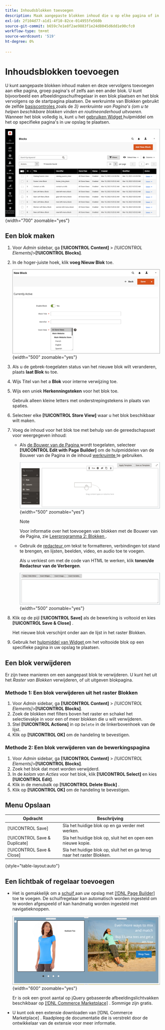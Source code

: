 ```yaml
---
title: Inhoudsblokken toevoegen
description: Maak aangepaste blokken inhoud die u op elke pagina of in een ander blok kunt hergebruiken.
exl-id: 2f104d77-a1d1-4f10-82ce-014955fe560b
source-git-commit: b659c7e1e8f2ae9883f1e24d8045d6dd1e90cfc0
workflow-type: tm+mt
source-wordcount: '519'
ht-degree: 0%

---
```


# Inhoudsblokken toevoegen

U kunt aangepaste blokken inhoud maken en deze vervolgens toevoegen aan elke pagina, groep pagina&#39;s of zelfs aan een ander blok. U kunt bijvoorbeeld een afbeeldingsschuifregelaar in een blok plaatsen en het blok vervolgens op de startpagina plaatsen. De werkruimte van Blokken gebruikt de zelfde [ basiscontroles ](pages-workspace.md) zoals de _3&rbrace; werkruimte van Pagina&#39;s &lbrace;om u te helpen beschikbare blokken vinden en routineonderhoud uitvoeren._ Wanneer het blok volledig is, kunt u het [ gebruiken Widget ](widget-static-block.md) hulpmiddel om het op specifieke pagina&#39;s in uw opslag te plaatsen.

![ de pagina van Blokken toont een net van bestaande blokken ](./assets/blocks-workspace.png){width="700" zoomable="yes"}

## Een blok maken

1. Voor _Admin_ sidebar, ga **[!UICONTROL Content]** > _[!UICONTROL Elements]_>**[!UICONTROL Blocks]**.

1. In de hoger-juiste hoek, klik **voeg Nieuw Blok** toe.

   ![ de Nieuwe pagina van het Blok toont opties en een inhoudsruimte ](./assets/block-detail.png){width="500" zoomable="yes"}

1. Als u de gebrek-toegelaten status van het nieuwe blok wilt veranderen, plaats **laat Blok** `No` toe.

1. Wijs Titel van het a **Blok** voor interne verwijzing toe.

1. Wijs een uniek **Herkenningsteken** voor het blok toe.

   Gebruik alleen kleine letters met onderstrepingstekens in plaats van spaties.

1. Selecteer elke **[!UICONTROL Store View]** waar u het blok beschikbaar wilt maken.

1. Voeg de inhoud voor het blok toe met behulp van de gereedschapsset voor weergegeven inhoud:

   - Als [ de Bouwer van de Pagina ](../page-builder/introduction.md) wordt toegelaten, selecteer **[!UICONTROL Edit with Page Builder]** om de hulpmiddelen van de Bouwer van de Pagina in de inhoud [ werkruimte ](../page-builder/workspace.md) te gebruiken.

     ![ de werkruimte van de Bouwer van de Pagina ](./assets/pb-workspace-block.png){width="500" zoomable="yes"}

     >[!NOTE]
     >
     >Voor informatie over het toevoegen van blokken met de Bouwer van de Pagina, zie [ Leerprogramma 2: Blokken ](../page-builder/2-blocks.md).

   - Gebruik de [ redacteur ](editor.md) om tekst te formatteren, verbindingen tot stand te brengen, en lijsten, beelden, video, en audio toe te voegen.

     Als u verkiest om met de code van HTML te werken, klik **tonen/de Redacteur van de Verbergen**.

     ![ de redacteur van het Blok (verborgen) ](./assets/block-editor-hidden.png){width="500" zoomable="yes"}

1. Klik op de pijl **[!UICONTROL Save]** als de bewerking is voltooid en kies **[!UICONTROL Save & Close]** .

   Het nieuwe blok verschijnt onder aan de lijst in het raster Blokken.

1. Gebruik het [ hulpmiddel van Widget ](widget-static-block.md) om het voltooide blok op een specifieke pagina in uw opslag te plaatsen.

## Een blok verwijderen

Er zijn twee manieren om een aangepast blok te verwijderen. U kunt het uit het _Raster van Blokken_ verwijderen, of uit uitgeven blokpagina.

### Methode 1: Een blok verwijderen uit het raster Blokken

1. Voor _Admin_ sidebar, ga **[!UICONTROL Content]** > _[!UICONTROL Elements]_>**[!UICONTROL Blocks]**.
1. Zoek de blokken met filters boven het raster en schakel het selectievakje in voor een of meer blokken die u wilt verwijderen.
1. Stel **[!UICONTROL Actions]** in op `Delete` in de linkerbovenhoek van de lijst.
1. Klik op **[!UICONTROL OK]** om de handeling te bevestigen.

### Methode 2: Een blok verwijderen van de bewerkingspagina

1. Voor _Admin_ sidebar, ga **[!UICONTROL Content]** > _[!UICONTROL Elements]_>**[!UICONTROL Blocks]**.
1. Zoek het blok dat moet worden verwijderd.
1. In de _kolom van Acties_ voor het blok, klik **[!UICONTROL Select]** en kies **[!UICONTROL Edit]**.
1. Klik in de menubalk op **[!UICONTROL Delete Block]** .
1. Klik op **[!UICONTROL OK]** om de handeling te bevestigen.

## Menu Opslaan

| Opdracht | Beschrijving |
|----------|----------- |
| [!UICONTROL Save] | Sla het huidige blok op en ga verder met werken. |
| [!UICONTROL Save & Duplicate] | Sla het huidige blok op, sluit het en open een nieuwe kopie. |
| [!UICONTROL Save & Close] | Sla het huidige blok op, sluit het en ga terug naar het raster Blokken. |

{style="table-layout:auto"}

## Een lichtbak of regelaar toevoegen

- Het is gemakkelijk om a [ schuif ](../page-builder/slider.md) aan uw opslag met [[!DNL Page Builder]](../page-builder/introduction.md) toe te voegen. De schuifregelaar kan automatisch worden ingesteld om te worden afgespeeld of kan handmatig worden ingesteld met navigatieknoppen.

  ![ schuif van de Bouwer van de Pagina ](./assets/pb-tutorial3-slider-tee-shirt-promo.png){width="600" zoomable="yes"}

  Er is ook een groot aantal op jQuery gebaseerde afbeeldingslichtvakken beschikbaar op [[!DNL Commerce Marketplace]][1] . Sommige zijn gratis.

- U kunt ook een extensie downloaden van [!DNL Commerce Marketplace] . Raadpleeg de documentatie die is verstrekt door de ontwikkelaar van de extensie voor meer informatie.

[1]: https://marketplace.magento.com/extensions.html?q=lightbox
